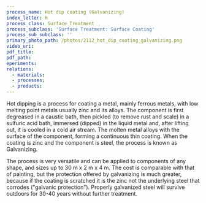 ```yaml
---
process_name: Hot dip coating (Galvanizing)
index_letter: H
process_class: Surface Treatment
process_subclass: 'Surface Treatment: Surface Coating'
process_sub_subclass: ''
primary_photo_path: /photos/2112_hot_dip_coating_galvanizing.png
video_uri:
pdf_title:
pdf_path:
eperiments:
relations:
  - materials:
  - processes:
  - products:
---
```


Hot dipping is a process for coating a metal, mainly ferrous metals, with low melting point metals usually zinc and its alloys. The component is first degreased in a caustic bath, then pickled (to remove rust and scale) in a sulfuric acid bath, immersed (dipped) in the liquid metal and, after lifting out, it is cooled in a cold air stream. The molten metal alloys with the surface of the component, forming a continuous thin coating. When the coating is zinc and the component is steel, the process is known as Galvanizing.


The process is very versatile and can be applied to components of any shape, and sizes up to 30 m x 2 m x 4 m. The cost is comparable with that of painting, but the protection offered by galvanizing is much greater, because if the coating is scratched it is the zinc not the underlying steel that corrodes ("galvanic protection"). Properly galvanized steel will survive outdoors for 30-40 years without further treatment.